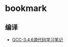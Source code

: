 bookmark
========

## 编译

* [GCC-3.4.6源代码学习笔记](http://blog.csdn.net/wuhui_gdnt/article/category/654667/11)
